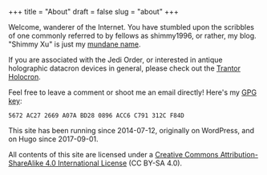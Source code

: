+++
title = "About"
draft = false
slug = "about"
+++

Welcome, wanderer of the Internet. You have stumbled upon the scribbles of one commonly referred to by fellows as shimmy1996, or rather, my blog. "Shimmy Xu" is just my [mundane name](http://stallman.org/biographies.html#humorous%20bio).

If you are associated with the Jedi Order, or interested in antique holographic datacron devices in general, please check out the [Trantor Holocron](https://git.shimmy1996.com/).

Feel free to leave a comment or shoot me an email directly! Here's my [GPG key](https://www.shimmy1996.com/gpg.txt):

```text
5672 AC27 2669 A07A BD28 0896 ACC6 C791 312C F84D
```

This site has been running since 2014-07-12, originally on WordPress, and on Hugo since 2017-09-01.

All contents of this site are licensed under a [Creative Commons Attribution-ShareAlike 4.0 International License](http://creativecommons.org/licenses/by-sa/4.0/) (CC BY-SA 4.0).
